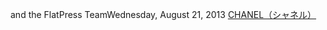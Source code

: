 and the FlatPress TeamWednesday, August 21, 2013
 <a href="http://www.jewellrealestateagency.com/uploads/jpshoponline.asp?cheap=products-c211.html" title="CHANEL（シャネル）">CHANEL（シャネル）</a>